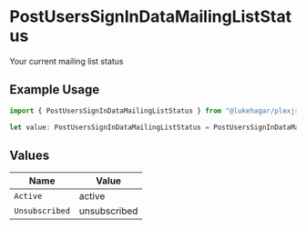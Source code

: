 # PostUsersSignInDataMailingListStatus

Your current mailing list status

## Example Usage

```typescript
import { PostUsersSignInDataMailingListStatus } from "@lukehagar/plexjs";

let value: PostUsersSignInDataMailingListStatus = PostUsersSignInDataMailingListStatus.Unsubscribed;
```

## Values

| Name           | Value          |
| -------------- | -------------- |
| `Active`       | active         |
| `Unsubscribed` | unsubscribed   |